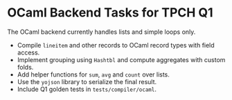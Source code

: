 # OCaml Backend Tasks for TPCH Q1

The OCaml backend currently handles lists and simple loops only.

- Compile `lineitem` and other records to OCaml record types with field access.
- Implement grouping using `Hashtbl` and compute aggregates with custom folds.
- Add helper functions for `sum`, `avg` and `count` over lists.
- Use the `yojson` library to serialize the final result.
- Include Q1 golden tests in `tests/compiler/ocaml`.
